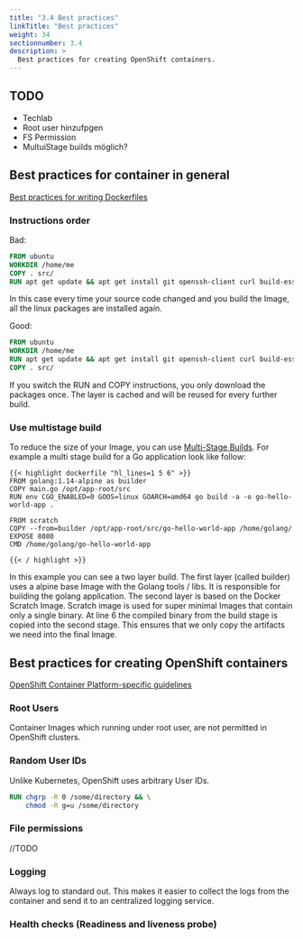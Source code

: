 ```yaml
---
title: "3.4 Best practices"
linkTitle: "Best practices"
weight: 34
sectionnumber: 3.4
description: >
  Best practices for creating OpenShift containers.
---
```

## TODO
 - Techlab
 - Root user hinzufpgen
 - FS Permission
- MultuiStage builds möglich? 


## Best practices for container in general

[Best practices for writing Dockerfiles](https://docs.docker.com/develop/develop-images/dockerfile_best-practices/)


### Instructions order


Bad:

```Dockerfile
FROM ubuntu
WORKDIR /home/me
COPY . src/
RUN apt get update && apt get install git openssh-client curl build-essential
```

In this case every time your source code changed and you build the Image, all the linux packages are installed again.

Good:

```Dockerfile
FROM ubuntu
WORKDIR /home/me
RUN apt get update && apt get install git openssh-client curl build-essential
COPY . src/

```

If you switch the RUN and COPY instructions, you only download the packages once. The layer is cached and will be reused for every further build.

### Use multistage build

To reduce the size of your Image, you can use [Multi-Stage Builds](https://docs.docker.com/develop/develop-images/dockerfile_best-practices/#use-multi-stage-builds). For example a multi stage build for a Go application look like follow:


```
{{< highlight dockerfile "hl_lines=1 5 6" >}}
FROM golang:1.14-alpine as builder
COPY main.go /opt/app-root/src
RUN env CGO_ENABLED=0 GOOS=linux GOARCH=amd64 go build -a -o go-hello-world-app .

FROM scratch
COPY --from=builder /opt/app-root/src/go-hello-world-app /home/golang/
EXPOSE 8080
CMD /home/golang/go-hello-world-app

{{< / highlight >}}
```

In this example you can see a two layer build. The first layer (called builder) uses a alpine base Image with the Golang tools / libs. It is responsible for building the golang application. The second layer is based on the Docker Scratch Image. Scratch image is used for super minimal Images that contain only a single binary.
At line 6 the compiled binary from the build stage is copied into the second stage. This ensures that we only copy the artifacts we need into the final Image.


## Best practices for creating OpenShift containers

[OpenShift Container Platform-specific guidelines](https://docs.openshift.com/container-platform/4.5/openshift_images/create-images.html#images-create-guide-openshift_create-images)


### Root Users

Container Images which running under root user, are not permitted in OpenShift clusters.


### Random User IDs

Unlike Kubernetes, OpenShift uses arbitrary User IDs.


``` DOCKERFILE
RUN chgrp -R 0 /some/directory && \
    chmod -R g=u /some/directory
```



### File permissions

//TODO


### Logging

Always log to standard out. This makes it easier to collect the logs from the container and send it to an centralized logging service.


### Health checks (Readiness and liveness probe)
